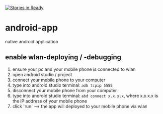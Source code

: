 [![Stories in Ready](https://badge.waffle.io/locator-kn/android-app.svg?label=ready&title=Ready)](http://waffle.io/locator-kn/android-app)

# android-app
native android application


## enable wlan-deploying / -debugging
1. ensure your pc and your mobile phone is connected to wlan
2. open android studio / project
3. connect your mobile phone to your computer
4. type into android studio terminal:
    `adb tcpip 5555`
5. disconnect your mobile phone from your computer
6. type into android studio terminal:
    `abd connect x.x.x.x`,
    where x.x.x.x is the IP address of your mobile phone
7. click 'run' --> the app will deployed to your mobile phone via wlan

